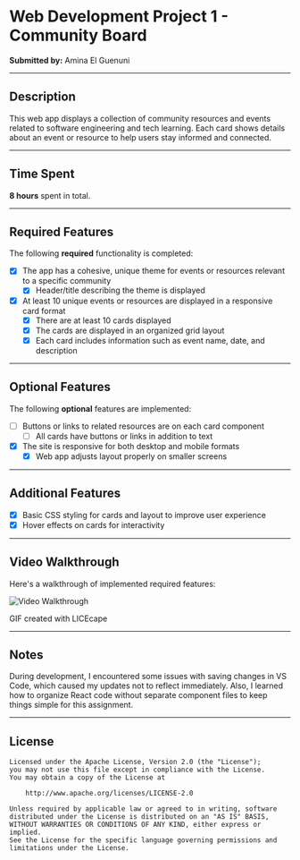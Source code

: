 # Web Development Project 1 - Community Board

**Submitted by:** Amina El Guenuni

---

## Description

This web app displays a collection of community resources and events related to software engineering and tech learning. Each card shows details about an event or resource to help users stay informed and connected.

---

## Time Spent

**8 hours** spent in total.

---

## Required Features

The following **required** functionality is completed:

- [x] The app has a cohesive, unique theme for events or resources relevant to a specific community  
  - [x] Header/title describing the theme is displayed  
- [x] At least 10 unique events or resources are displayed in a responsive card format  
  - [x] There are at least 10 cards displayed  
  - [x] The cards are displayed in an organized grid layout  
  - [x] Each card includes information such as event name, date, and description  

---

## Optional Features

The following **optional** features are implemented:

- [ ] Buttons or links to related resources are on each card component  
  - [ ] All cards have buttons or links in addition to text  
- [x] The site is responsive for both desktop and mobile formats  
  - [x] Web app adjusts layout properly on smaller screens  

---

## Additional Features

- [x] Basic CSS styling for cards and layout to improve user experience  
- [x] Hover effects on cards for interactivity  

---

## Video Walkthrough

Here's a walkthrough of implemented required features:

<img src="./assets/unit1.gif" alt="Video Walkthrough" />

GIF created with LICEcape



---

## Notes

During development, I encountered some issues with saving changes in VS Code, which caused my updates not to reflect immediately. Also, I learned how to organize React code without separate component files to keep things simple for this assignment.

---

## License


    Licensed under the Apache License, Version 2.0 (the "License");
    you may not use this file except in compliance with the License.
    You may obtain a copy of the License at

        http://www.apache.org/licenses/LICENSE-2.0

    Unless required by applicable law or agreed to in writing, software
    distributed under the License is distributed on an "AS IS" BASIS,
    WITHOUT WARRANTIES OR CONDITIONS OF ANY KIND, either express or implied.
    See the License for the specific language governing permissions and
    limitations under the License.
